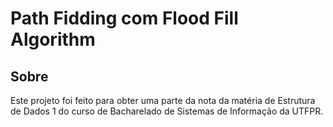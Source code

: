 # Path Fidding com Flood Fill Algorithm

## Sobre
Este projeto foi feito para obter uma parte da nota da matéria de Estrutura de Dados 1 do curso de Bacharelado de Sistemas de Informação da UTFPR.

